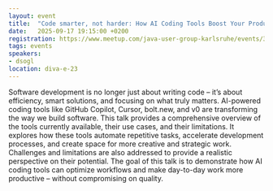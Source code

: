 ```yaml
---
layout: event
title:  "Code smarter, not harder: How AI Coding Tools Boost Your Productivity"
date:   2025-09-17 19:15:00 +0200
registration: https://www.meetup.com/java-user-group-karlsruhe/events/310143101/
tags: events
speakers:
- dsogl
location: diva-e-23
---
```


Software development is no longer just about writing code – it’s about efficiency, smart solutions, and focusing on what truly matters. AI-powered coding tools like GitHub Copilot, Cursor, bolt.new, and v0 are transforming the way we build software. This talk provides a comprehensive overview of the tools currently available, their use cases, and their limitations. It explores how these tools automate repetitive tasks, accelerate development processes, and create space for more creative and strategic work. Challenges and limitations are also addressed to provide a realistic perspective on their potential. The goal of this talk is to demonstrate how AI coding tools can optimize workflows and make day-to-day work more productive – without compromising on quality.
